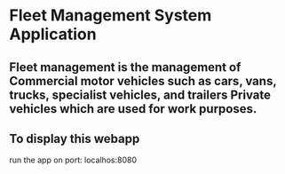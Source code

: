 # Fleet Management System Application
## Fleet management is the management of Commercial motor vehicles such as cars, vans, trucks, specialist vehicles, and trailers Private vehicles which are used for work purposes. 
## To display this webapp 
run the app on port: localhos:8080
